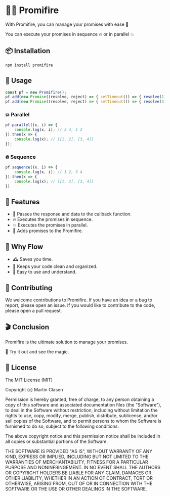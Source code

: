 # 👩‍🚒 Promifire

With Promifire, you can manage your promises with ease 🙌

You can execute your promises in sequence 🔥 or in parallel 💥
 
 ## 📦 Installation
```shell
npm install promifire
```

## 🔧 Usage
```js
const pf = new Promifire();
pf.add(new Promise((resolve, reject) => { setTimeout(() => { resolve(1) }, 1500) }), 2);
pf.add(new Promise((resolve, reject) => { setTimeout(() => { resolve(3) }, 1000) }), 4);
```

### 💥 Parallel
```js
pf.parallel((x, i) => {
    console.log(x, i); // 3 4, 1 2
}).then(x => {
    console.log(x); // [[1, 2], [3, 4]]
});
```

### 🔥 Sequence
```js
pf.sequence((x, i) => {
    console.log(x, i); // 1 2, 3 4
}).then(x => {
    console.log(x); // [[1, 2], [3, 4]]
})
```

## 🎉 Features
- 🎉 Passes the response and data to the callback function.
- 🔥 Executes the promises in sequence.
- 💥 Executes the promises in parallel.
- 💪 Adds promises to the Promifire.

## 🤔 Why Flow 
- 🕰️ Saves you time.
- 🧹 Keeps your code clean and organized.
- 🧠 Easy to use and understand.

## 🤝 Contributing
We welcome contributions to Promifire. If you have an idea or a bug to report, please open an issue. If you would like to contribute to the code, please open a pull request.

## 🎬 Conclusion
Promifire is the ultimate solution to manage your promises.

🔮 Try it out and see the magic.
## 📄 License
The MIT License (MIT)

Copyright (c) Martin Clasen

Permission is hereby granted, free of charge, to any person obtaining a copy of this software and associated documentation files (the "Software"), to deal in the Software without restriction, including without limitation the rights to use, copy, modify, merge, publish, distribute, sublicense, and/or sell copies of the Software, and to permit persons to whom the Software is furnished to do so, subject to the following conditions:

The above copyright notice and this permission notice shall be included in all copies or substantial portions of the Software.

THE SOFTWARE IS PROVIDED "AS IS", WITHOUT WARRANTY OF ANY KIND, EXPRESS OR IMPLIED, INCLUDING BUT NOT LIMITED TO THE WARRANTIES OF MERCHANTABILITY, FITNESS FOR A PARTICULAR PURPOSE AND NONINFRINGEMENT. IN NO EVENT SHALL THE AUTHORS OR COPYRIGHT HOLDERS BE LIABLE FOR ANY CLAIM, DAMAGES OR OTHER LIABILITY, WHETHER IN AN ACTION OF CONTRACT, TORT OR OTHERWISE, ARISING FROM, OUT OF OR IN CONNECTION WITH THE SOFTWARE OR THE USE OR OTHER DEALINGS IN THE SOFTWARE.

